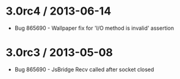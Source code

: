 3.0rc4 / 2013-06-14
===================

  * Bug 865690 - Wallpaper fix for 'I/O method is invalid' assertion

3.0rc3 / 2013-05-08
===================

  * Bug 865690 - JsBridge Recv called after socket closed
